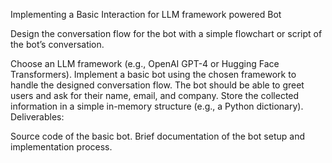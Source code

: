  Implementing a Basic Interaction for LLM framework powered Bot

Design the conversation flow for the bot with a simple flowchart or script of the bot’s conversation.

Choose an LLM framework (e.g., OpenAI GPT-4 or Hugging Face Transformers).
Implement a basic bot using the chosen framework to handle the designed conversation flow.
The bot should be able to greet users and ask for their name, email, and company.
Store the collected information in a simple in-memory structure (e.g., a Python dictionary).
Deliverables:

Source code of the basic bot.
Brief documentation of the bot setup and implementation process.
